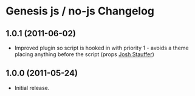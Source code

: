# Genesis js / no-js Changelog

## 1.0.1 (2011-06-02)

* Improved plugin so script is hooked in with priority 1 - avoids a theme placing anything before the script (props [Josh Stauffer](http://twitter.com/joshstauffer))

## 1.0.0 (2011-05-24)

* Initial release.